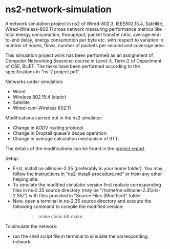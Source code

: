 # ns2-network-simulation  
  
A network simulation project in ns2 of Wired-802.3, IEEE802.15.4, Satellite, Wired-Wireless-802.11 cross network measuring performance metrics like total energy consumption, throughput, packet transfer ratio, average end-to-end delay, energy consumption per byte etc. with respect to variation in number of nodes, flows, number of packets per second and coverage area.  
  
This simulation project work has been performed as an assignment of Computer Networking Sessional course in Level-3, Term-2 of Department of CSE, BUET. The tasks have been performed according to the specifications in "ns-2 project.pdf".    
  
  
Networks under simulation:  
- Wired  
- Wireless 802.15.4 (static)  
- Satellite  
- Wired-cum-Wireless 802.11  
  
   
Modifications carried out in the ns2 simulator:
- Change in AODV routing protocol.
- Change in Droptail queue's deque operation.
- Change in average calculation mechanism of RTT.
  
The details of the modifications can be found in the [project report](https://docs.google.com/document/d/1Ot-690dkxtCrEF8R09rs99eUwky0S6144jPTrgZadEw/).  
  
  
Setup:
- First, install ns-allinone-2.35 (preferably in your home folder). You may follow the instructions in "ns2-install-procedure.md" or from any other helping site.  
- To simulate the modified simulator version first replace corresponding files in ns-2.35 source directory (may be "/home/ns-allinone-2.35/ns-2.35/") with files provided in "Source Files (Modified)" folder
- Now, open a terminal in ns-2.35 source directory and execute the following command to compile the modified version:
    >> make clean && make
  

To simulate the network:  
- run the shell script file in terminal to simulate the corresponding network.